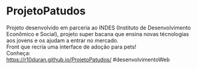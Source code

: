 # ProjetoPatudos
Projeto desenvolvido em parceria ao INDES (Instituto de Desenvolvimento Econômico e Social), projeto super bacana que ensina novas técnologias aos jovens e os ajudam a entrar no mercado.
<br>
Front que recria uma interface de adoção para pets!
<br>
Conheça:
<br>
https://r10duran.github.io/ProjetoPatudos/ 
#desenvolvimentoWeb
